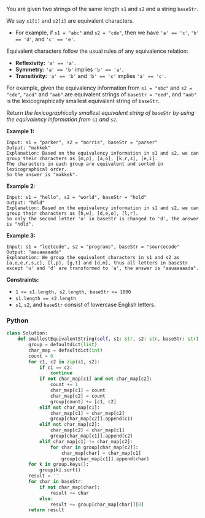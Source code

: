 You are given two strings of the same length  `s1`  and  `s2`  and a string  `baseStr`.

We say  `s1[i]`  and  `s2[i]`  are equivalent characters.

- For example, if  `s1 = "abc"`  and  `s2 = "cde"`, then we have  `'a' == 'c'`,  `'b' == 'd'`, and  `'c' == 'e'`.

Equivalent characters follow the usual rules of any equivalence relation:

- **Reflexivity:**  `'a' == 'a'`.
- **Symmetry:**  `'a' == 'b'`  implies  `'b' == 'a'`.
- **Transitivity:**  `'a' == 'b'`  and  `'b' == 'c'`  implies  `'a' == 'c'`.

For example, given the equivalency information from  `s1 = "abc"`  and  `s2 = "cde"`,  `"acd"`  and  `"aab"`  are
equivalent strings of  `baseStr = "eed"`, and  `"aab"`  is the lexicographically smallest equivalent string
of  `baseStr`.

Return  _the lexicographically smallest equivalent string of_ `baseStr` _by using the equivalency information from_ `s1`
_and_ `s2`.

**Example 1:**

```
Input: s1 = "parker", s2 = "morris", baseStr = "parser"
Output: "makkek"
Explanation: Based on the equivalency information in s1 and s2, we can group their characters as [m,p], [a,o], [k,r,s], [e,i].
The characters in each group are equivalent and sorted in lexicographical order.
So the answer is "makkek".
```

**Example 2:**

```
Input: s1 = "hello", s2 = "world", baseStr = "hold"
Output: "hdld"
Explanation: Based on the equivalency information in s1 and s2, we can group their characters as [h,w], [d,e,o], [l,r].
So only the second letter 'o' in baseStr is changed to 'd', the answer is "hdld".
```

**Example 3:**

```
Input: s1 = "leetcode", s2 = "programs", baseStr = "sourcecode"
Output: "aauaaaaada"
Explanation: We group the equivalent characters in s1 and s2 as [a,o,e,r,s,c], [l,p], [g,t] and [d,m], thus all letters in baseStr except 'u' and 'd' are transformed to 'a', the answer is "aauaaaaada".
```

**Constraints:**

- `1 <= s1.length, s2.length, baseStr <= 1000`
- `s1.length == s2.length`
- `s1`,  `s2`, and  `baseStr`  consist of lowercase English letters.

### Python

```python
class Solution:
    def smallestEquivalentString(self, s1: str, s2: str, baseStr: str) -> str:
        group = defaultdict(list)
        char_map = defaultdict(int)
        count = 0
        for c1, c2 in zip(s1, s2):
            if c1 == c2:
                continue
            if not char_map[c1] and not char_map[c2]:
                count += 1
                char_map[c1] = count
                char_map[c2] = count
                group[count] += [c1, c2]
            elif not char_map[c1]:
                char_map[c1] = char_map[c2]
                group[char_map[c2]].append(c1)
            elif not char_map[c2]:
                char_map[c2] = char_map[c1]
                group[char_map[c1]].append(c2)
            elif char_map[c1] != char_map[c2]:
                for char in group[char_map[c2]]:
                    char_map[char] = char_map[c1]
                    group[char_map[c1]].append(char)
        for k in group.keys():
            group[k].sort()
        result = ''
        for char in baseStr:
            if not char_map[char]:
                result += char
            else:
                result += group[char_map[char]][0]
        return result
```
